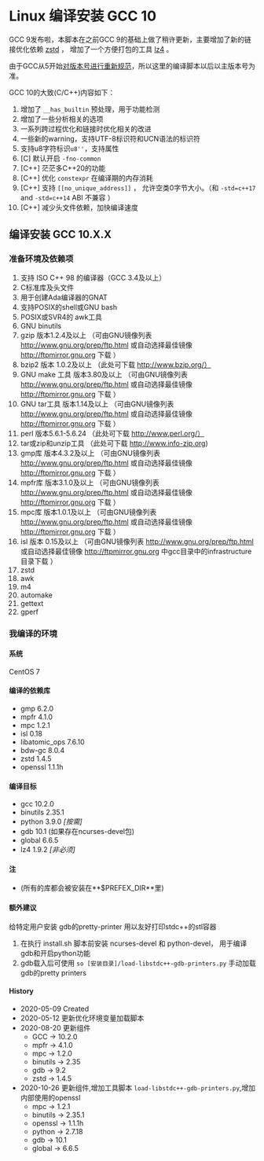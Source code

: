 Linux 编译安装 GCC 10
======

GCC 9发布啦，本脚本在之前GCC 9的基础上做了稍许更新，主要增加了新的链接优化依赖 [zstd](http://www.zstd.net) ， 增加了一个方便打包的工具 [lz4](https://github.com/lz4/lz4) 。

由于GCC从5开始[对版本号进行重新规范](https://gcc.gnu.org/develop.html#num_scheme)，所以这里的编译脚本以后以主版本号为准。

GCC 10的大致(C/C++)内容如下：

1. 增加了 ```__has_builtin``` 预处理，用于功能检测
2. 增加了一些分析相关的选项
3. 一系列跨过程优化和链接时优化相关的改进
4. 一些新的warning，支持UTF-8标识符和UCN语法的标识符
5. 支持u8字符标识```u8''```，支持属性
6. \[C\] 默认开启 ```-fno-common```
7.  \[C++\] 茫茫多C++20的功能
8.  \[C++\] 优化 ```constexpr``` 在编译期的内存消耗
9.  \[C++\] 支持 ```[[no_unique_address]]``` ， 允许空类0字节大小。（和 ```-std=c++17``` and ```-std=c++14``` ABI 不兼容 ）
10. \[C++\] 减少头文件依赖，加快编译速度

## 编译安装 GCC 10.X.X

### 准备环境及依赖项

1. 支持 ISO C++ 98 的编译器（GCC 3.4及以上）
2. C标准库及头文件
3. 用于创建Ada编译器的GNAT
4. 支持POSIX的shell或GNU bash
5. POSIX或SVR4的 awk工具
6. GNU binutils
7. gzip 版本1.2.4及以上     （可由GNU镜像列表 http://www.gnu.org/prep/ftp.html 或自动选择最佳镜像 http://ftpmirror.gnu.org 下载 ）
8. bzip2 版本 1.0.2及以上    （此处可下载 http://www.bzip.org/）
9. GNU make 工具 版本3.80及以上 （可由GNU镜像列表 http://www.gnu.org/prep/ftp.html 或自动选择最佳镜像 http://ftpmirror.gnu.org 下载 ）
10. GNU tar工具 版本1.14及以上   （可由GNU镜像列表 http://www.gnu.org/prep/ftp.html 或自动选择最佳镜像 http://ftpmirror.gnu.org 下载 ）
11. perl 版本5.6.1-5.6.24      （此处可下载 http://www.perl.org/）
12. tar或zip和unzip工具 （此处可下载 http://www.info-zip.org)
13. gmp库 版本4.3.2及以上 （可由GNU镜像列表 http://www.gnu.org/prep/ftp.html 或自动选择最佳镜像 http://ftpmirror.gnu.org 下载 ）
14. mpfr库 版本3.1.0及以上 （可由GNU镜像列表 http://www.gnu.org/prep/ftp.html 或自动选择最佳镜像 http://ftpmirror.gnu.org 下载 ）
15. mpc库 版本1.0.1及以上 （可由GNU镜像列表 http://www.gnu.org/prep/ftp.html 或自动选择最佳镜像 http://ftpmirror.gnu.org 下载 ）
16. isl 版本 0.15及以上 （可由GNU镜像列表 http://www.gnu.org/prep/ftp.html 或自动选择最佳镜像 http://ftpmirror.gnu.org 中gcc目录中的infrastructure目录下载 ）
17. zstd
18. awk
19. m4
20. automake
21. gettext
22. gperf

### 我编译的环境

#### 系统

CentOS 7

#### 编译的依赖库

+ gmp 6.2.0
+ mpfr 4.1.0
+ mpc 1.2.1
+ isl 0.18
+ libatomic_ops 7.6.10
+ bdw-gc 8.0.4
+ zstd 1.4.5
+ openssl 1.1.1h

#### 编译目标

+ gcc 10.2.0
+ binutils 2.35.1
+ python 3.9.0 *[按需]*
+ gdb 10.1 (如果存在ncurses-devel包)
+ global 6.6.5
+ lz4 1.9.2 *[非必须]*

#### 注

+ (所有的库都会被安装在**$PREFEX_DIR**里)

#### 额外建议

给特定用户安装 gdb的pretty-printer 用以友好打印stdc++的stl容器

1. 在执行 install.sh 脚本前安装 ncurses-devel 和 python-devel， 用于编译gdb和开启python功能
2. gdb载入后可使用 ```so [安装目录]/load-libstdc++-gdb-printers.py``` 手动加载gdb的pretty printers

#### History

+ 2020-05-09    Created
+ 2020-05-12    更新优化环境变量加载脚本
+ 2020-08-20    更新组件
  + GCC       -> 10.2.0
  + mpfr      -> 4.1.0
  + mpc       -> 1.2.0
  + binutils  -> 2.35
  + gdb       -> 9.2
  + zstd      -> 1.4.5
+ 2020-10-26    更新组件,增加工具脚本 ```load-libstdc++-gdb-printers.py```,增加内部使用的openssl
  + mpc       -> 1.2.1
  + binutils  -> 2.35.1
  + openssl   -> 1.1.1h
  + python    -> 2.7.18
  + gdb       -> 10.1
  + global    -> 6.6.5
